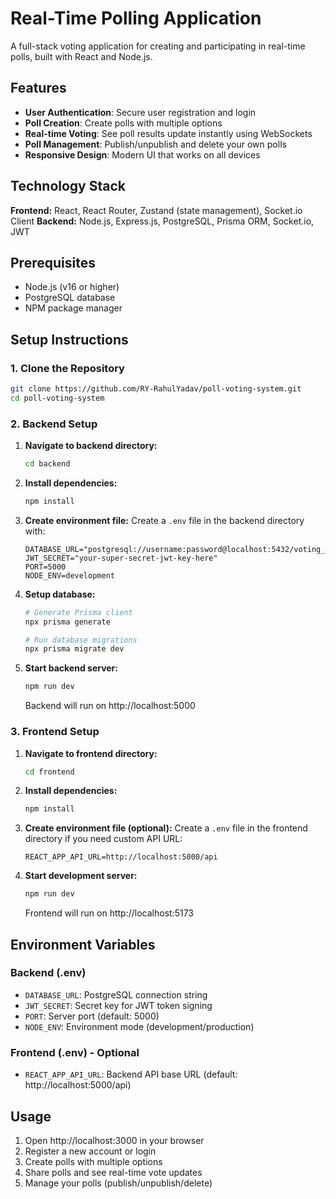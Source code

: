 # Real-Time Polling Application

A full-stack voting application for creating and participating in real-time polls, built with React and Node.js.

## Features

- **User Authentication**: Secure user registration and login
- **Poll Creation**: Create polls with multiple options
- **Real-time Voting**: See poll results update instantly using WebSockets
- **Poll Management**: Publish/unpublish and delete your own polls
- **Responsive Design**: Modern UI that works on all devices

## Technology Stack

**Frontend:** React, React Router, Zustand (state management), Socket.io Client
**Backend:** Node.js, Express.js, PostgreSQL, Prisma ORM, Socket.io, JWT

## Prerequisites

- Node.js (v16 or higher)
- PostgreSQL database
- NPM package manager

## Setup Instructions

### 1. Clone the Repository

```bash
git clone https://github.com/RY-RahulYadav/poll-voting-system.git
cd poll-voting-system
```

### 2. Backend Setup

1. **Navigate to backend directory:**
   ```bash
   cd backend
   ```

2. **Install dependencies:**
   ```bash
   npm install
   ```

3. **Create environment file:**
   Create a `.env` file in the backend directory with:
   ```env
   DATABASE_URL="postgresql://username:password@localhost:5432/voting_db"
   JWT_SECRET="your-super-secret-jwt-key-here"
   PORT=5000
   NODE_ENV=development
   ```

4. **Setup database:**
   ```bash
   # Generate Prisma client
   npx prisma generate
   
   # Run database migrations
   npx prisma migrate dev
   ```

5. **Start backend server:**
   ```bash
   npm run dev
   ```
   Backend will run on http://localhost:5000

### 3. Frontend Setup

1. **Navigate to frontend directory:**
   ```bash
   cd frontend
   ```

2. **Install dependencies:**
   ```bash
   npm install
   ```

3. **Create environment file (optional):**
   Create a `.env` file in the frontend directory if you need custom API URL:
   ```env
   REACT_APP_API_URL=http://localhost:5000/api
   ```

4. **Start development server:**
   ```bash
   npm run dev
   ```
   Frontend will run on http://localhost:5173

## Environment Variables

### Backend (.env)
- `DATABASE_URL`: PostgreSQL connection string
- `JWT_SECRET`: Secret key for JWT token signing
- `PORT`: Server port (default: 5000)
- `NODE_ENV`: Environment mode (development/production)

### Frontend (.env) - Optional
- `REACT_APP_API_URL`: Backend API base URL (default: http://localhost:5000/api)

## Usage

1. Open http://localhost:3000 in your browser
2. Register a new account or login
3. Create polls with multiple options
4. Share polls and see real-time vote updates
5. Manage your polls (publish/unpublish/delete)

